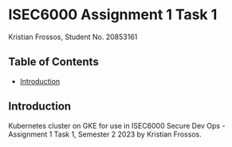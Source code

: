 # ISEC6000 Assignment 1 Task 1
Kristian Frossos, Student No. 20853161

## Table of Contents
* [Introduction](#introduction)

## Introduction
Kubernetes cluster on GKE for use in ISEC6000 Secure Dev Ops - Assignment 1 Task 1, Semester 2 2023 by Kristian Frossos.
